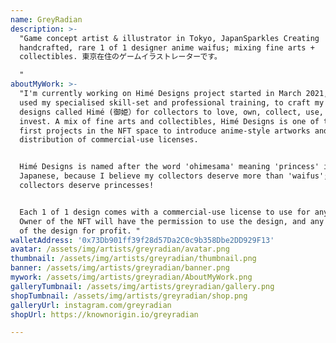 ```yaml
---
name: GreyRadian
description: >-
  "Game concept artist & illustrator in Tokyo, JapanSparkles Creating
  handcrafted, rare 1 of 1 designer anime waifus; mixing fine arts +
  collectibles. 東京在住のゲームイラストレーターです。

  "
aboutMyWork: >-
  "I'm currently working on Himé Designs project started in March 2021, where I
  used my specialised skill-set and professional training, to craft my character
  designs called Himé (御姫）for collectors to love, own, collect, use, resell or
  invest. A mix of fine arts and collectibles, Himé Designs is one of the very
  first projects in the NFT space to introduce anime-style artworks and
  distribution of commercial-use licenses.


  Himé Designs is named after the word 'ohimesama' meaning 'princess' in
  Japanese, because I believe my collectors deserve more than 'waifus'; my
  collectors deserve princesses!


  Each 1 of 1 design comes with a commercial-use license to use for anything.
  Owner of the NFT will have the permission to use the design, and any iteration
  of the design for profit. "
walletAddress: '0x73Db901ff39f28d57Da2C0c9b358Dbe2DD929F13'
avatar: /assets/img/artists/greyradian/avatar.png
thumbnail: /assets/img/artists/greyradian/thumbnail.png
banner: /assets/img/artists/greyradian/banner.png
mywork: /assets/img/artists/greyradian/AboutMyWork.png
galleryTumbnail: /assets/img/artists/greyradian/gallery.png
shopTumbnail: /assets/img/artists/greyradian/shop.png
galleryUrl: instagram.com/greyradian
shopUrl: https://knownorigin.io/greyradian

---
```

